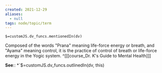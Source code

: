 ```yaml
---
created: 2021-12-29 
aliases:
  - null
tags: node/topic/term
---
```

`$=customJS.dv_funcs.mentionedIn(dv)`

Composed of the words "Prana" meaning life-force energy or breath, and "Ayama" meaning control, it is the practice of control of breath or life-force energy in the Yogic system.
 ^[[[course_Dr. K's Guide to Mental Health]]]

**See**::
*`$=customJS.dv_funcs.outlinedIn(dv, this)